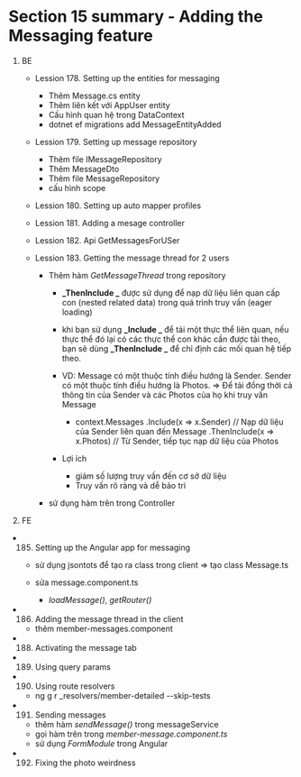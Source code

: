 # **Section 15 summary** - Adding the Messaging feature

1.  BE

    - Lession 178. Setting up the entities for messaging

      - Thêm Message.cs entity
      - Thêm liên kết với AppUser entity
      - Cấu hình quan hệ trong DataContext
      - dotnet ef migrations add MessageEntityAdded

    - Lession 179. Setting up message repository

      - Thêm file IMessageRepository
      - Thêm MessageDto
      - Thêm file MessageRepository
      - cấu hình scope

    - Lession 180. Setting up auto mapper profiles

    - Lession 181. Adding a mesage controller

    - Lession 182. Api GetMessagesForUSer

    - Lession 183. Getting the message thread for 2 users

      - Thêm hàm _GetMessageThread_ trong repository

        - **_ThenInclude _** được sử dụng để nạp dữ liệu liên quan cấp con (nested related data) trong quá trình truy vấn (eager loading)

        - khi bạn sử dụng **_Include _** để tải một thực thể liên quan, nếu thực thể đó lại có các thực thể con khác cần được tải theo, bạn sẽ dùng **_ThenInclude _** để chỉ định các mối quan hệ tiếp theo.

        - VD: Message có một thuộc tính điều hướng là Sender. Sender có một thuộc tính điều hướng là Photos.
          => Để tải đồng thời cả thông tin của Sender và các Photos của họ khi truy vấn Message

          - context.Messages
            .Include(x => x.Sender) // Nạp dữ liệu của Sender liên quan đến Message
            .ThenInclude(x => x.Photos) // Từ Sender, tiếp tục nạp dữ liệu của Photos

        - Lợi ích
          - giảm số lượng truy vấn đến cơ sở dữ liệu
          - Truy vấn rõ ràng và dễ bảo trì

      - sử dụng hàm trên trong Controller

2.  FE

- 185. Setting up the Angular app for messaging

  - sử dụng jsontots để tạo ra class trong client => tạo class Message.ts

  - sửa message.component.ts
    - _loadMessage()_, _getRouter()_

- 186. Adding the message thread in the client

  - thêm member-messages.component

- 188. Activating the message tab

- 189. Using query params

- 190. Using route resolvers

  - ng g r \_resolvers/member-detailed --skip-tests

- 191. Sending messages
  - thêm hàm _sendMessage()_ trong messageService
  - gọi hàm trên trong _member-message.component.ts_
  - sử dụng _FormModule_ trong Angular 

- 192. Fixing the photo weirdness
